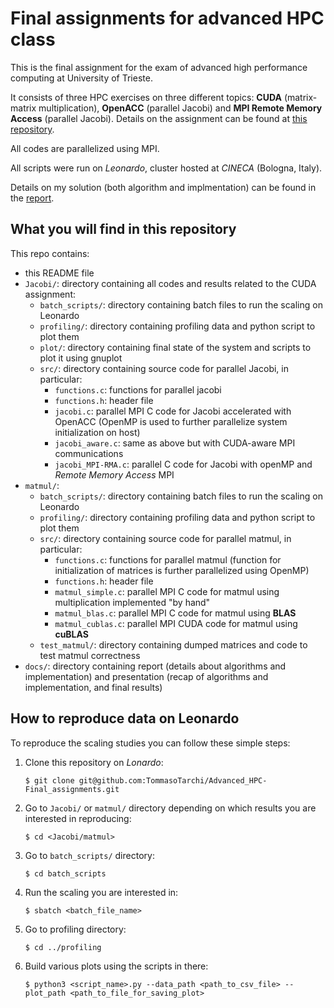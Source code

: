 # Final assignments for advanced HPC class

This is the final assignment for the exam of advanced high performance computing at
University of Trieste.

It consists of three HPC exercises on three different topics: **CUDA** (matrix-matrix
multiplication), **OpenACC** (parallel Jacobi) and **MPI Remote Memory Access** (parallel Jacobi). Details
on the assignment can be found at [this repository](https://github.com/Foundations-of-HPC/Advanced-High-Performance-Computing-2023/tree/main).

All codes are parallelized using MPI.

All scripts were run on *Leonardo*, cluster hosted at *CINECA* (Bologna, Italy).

Details on my solution (both algorithm and implmentation) can be found in the [report](Report.pdf).


## What you will find in this repository

This repo contains:
- this README file
- `Jacobi/`: directory containing all codes and results related to the CUDA assignment:
  - `batch_scripts/`: directory containing batch files to run the scaling on Leonardo
  - `profiling/`: directory containing profiling data and python script to plot them
  - `plot/`: directory containing final state of the system and scripts to plot it using gnuplot
  - `src/`: directory containing source code for parallel Jacobi, in particular:
    - `functions.c`: functions for parallel jacobi
    - `functions.h`: header file
    - `jacobi.c`: parallel MPI C code for Jacobi accelerated with OpenACC (OpenMP is used to
      further parallelize system initialization on host)
    - `jacobi_aware.c`: same as above but with CUDA-aware MPI communications
    - `jacobi_MPI-RMA.c`: parallel C code for Jacobi with openMP and *Remote Memory Access* MPI
- `matmul/`:
  - `batch_scripts/`: directory containing batch files to run the scaling on Leonardo
  - `profiling/`: directory containing profiling data and python script to plot them
  - `src/`: directory containing source code for parallel matmul, in particular:
    - `functions.c`: functions for parallel matmul (function for initialization of matrices is
      further parallelized using OpenMP)
    - `functions.h`: header file
    - `matmul_simple.c`: parallel MPI C code for matmul using multiplication implemented "by hand"
    - `matmul_blas.c`: parallel MPI C code for matmul using **BLAS**
    - `matmul_cublas.c`: parallel MPI CUDA code for matmul using **cuBLAS**
  - `test_matmul/`: directory containing dumped matrices and code to test matmul correctness
- `docs/`: directory containing report (details about algorithms and implementation) and presentation
  (recap of algorithms and implementation, and final results)


## How to reproduce data on Leonardo

To reproduce the scaling studies you can follow these simple steps:

1. Clone this repository on *Lonardo*:
   ````
   $ git clone git@github.com:TommasoTarchi/Advanced_HPC-Final_assignments.git
   ````

2. Go to `Jacobi/` or `matmul/` directory depending on which results you are interested in reproducing:
   ````
   $ cd <Jacobi/matmul>
   ````

4. Go to `batch_scripts/` directory:
   ````
   $ cd batch_scripts
   ````

5. Run the scaling you are interested in:
   ````
   $ sbatch <batch_file_name>
   ````

6. Go to profiling directory:
   ````
   $ cd ../profiling
   ````

7. Build various plots using the scripts in there:
   ````
   $ python3 <script_name>.py --data_path <path_to_csv_file> --plot_path <path_to_file_for_saving_plot>
   ````
